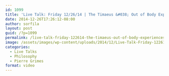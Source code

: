 ```yaml
---
id: 1099
title: 'Live Talk: Friday 12/26/14 | The Timaeus &#038; Out of Body Experiences in The Phaedo'
date: 2014-12-26T17:26:12-08:00
author: sorfila
layout: post
guid: /?p=1099
permalink: /live-talk-friday-122614-the-timaeus-out-of-body-experiences-in-the-phaedo/
image: /assets/images/wp-content/uploads/2014/12/Live-Talk-Friday-122614-The-Timaeus-Out-of-Body-Experiences-in-The-Phaedo-825x510.jpg
categories:
  - Live Talks
  - Philosophy
  - Pierre Grimes
format: video
---
```

